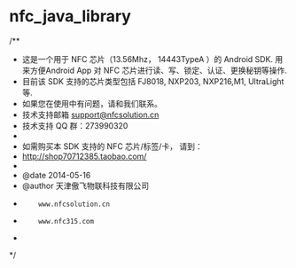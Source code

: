# nfc_java_library

/**
 * 这是一个用于  NFC 芯片（13.56Mhz， 14443TypeA ）的  Android SDK. 用来方便Android App 对 NFC 芯片进行读、写、锁定、认证、更换秘钥等操作.
 * 目前该 SDK 支持的芯片类型包括  FJ8018, NXP203, NXP216,M1, UltraLight 等.
 * 如果您在使用中有问题，请和我们联系。
 * 技术支持邮箱   support@nfcsolution.cn
 * 技术支持 QQ 群：273990320
 * 
 * 如需购买本 SDK 支持的 NFC 芯片/标签/卡， 请到：
 * http://shop70712385.taobao.com/
 *
 * @date 2014-05-16
 * @author 天津傲飞物联科技有限公司
 *         www.nfcsolution.cn
 *         www.nfc315.com
 *
 */
